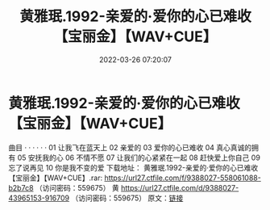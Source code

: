 ﻿---
title: 黄雅珉.1992-亲爱的·爱你的心已难收【宝丽金】【WAV+CUE】
date: 2022-03-26 07:20:07
categories: WAV车载音乐、镜像
tags: 华语中文
---
# 黄雅珉.1992-亲爱的·爱你的心已难收【宝丽金】【WAV+CUE】

曲目
· · · · · ·
01 让我飞在蓝天上
02 亲爱的
03 爱你的心已难收
04 真心真诚的拥有
05 安抚我的心
06 不情不愿
07 让我们的心紧紧在一起
08 赶快爱上你自己
09 忘了说再见
10 你是我不变的爱
下载地址：
黄雅珉.1992-亲爱的·爱你的心已难收【宝丽金】【WAV+CUE】.rar: https://url27.ctfile.com/f/9388027-558061088-b2b7c8
（访问密码：559675）
黄
https://url27.ctfile.com/d/9388027-43965153-916709
（访问密码：559675）
原文：[链接](https://blog.sina.com.cn/s/blog_1647c7e7601030wdj.html)